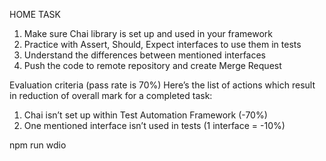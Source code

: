 HOME TASK

1. Make sure Chai library is set up and used in your framework
2. Practice with Assert, Should, Expect interfaces to use them in tests
3. Understand the differences between mentioned interfaces
4. Push the code to remote repository and create Merge Request

Evaluation criteria (pass rate is 70%)
Here’s the list of actions which result in reduction of overall mark for a completed task:

1. Chai isn’t set up within Test Automation Framework (-70%)
2. One mentioned interface isn’t used in tests (1 interface = -10%)

npm run wdio
